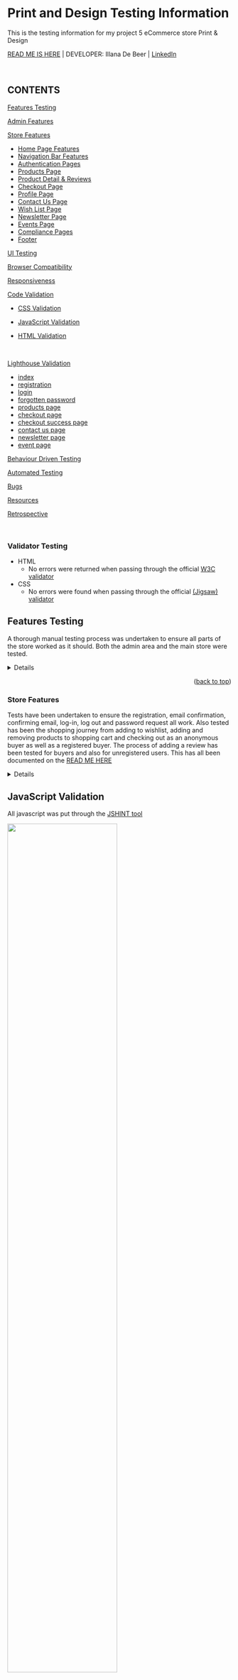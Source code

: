 # Print and Design Testing Information

This is the testing information for my project 5 eCommerce store Print & Design

[READ ME IS HERE](https://github.com/LanaD-cell/Print-Design) | DEVELOPER: Illana De Beer | [LinkedIn](https://linkedin.com/in/illana-de-beer-026332198)

<br>

## CONTENTS

[Features Testing](#features-testing)

[Admin Features](#admin-features)


[Store Features](#store-features)
- [Home Page Features](#home-page-features)
- [Navigation Bar Features](#navigation-bar-features)
- [Authentication Pages](#authentication-pages)
- [Products Page](#products-page)
- [Product Detail & Reviews](#product-detail-page)
- [Checkout Page](#checkout-page)
- [Profile Page](#profile-page)
- [Contact Us Page](#contact-us-page)
- [Wish List Page](#wish-list-page)
- [Newsletter Page](#newsletter-page)
- [Events Page](#events-page)
- [Compliance Pages](#compliance-pages)
- [Footer](#footer)

[UI Testing](#ui-testing)

[Browser Compatibility](#browser-compatibility)

[Responsiveness](#responsiveness)

[Code Validation](#code-validation)

- [CSS Validation](#css-validation)

- [JavaScript Validation](#javascript-validation)

- [HTML Validation](#html-validation)

<br>

[Lighthouse Validation](#lighthouse-validation)

- [index](#index-page)
- [registration](#registration-page )
- [login](#login-page)
- [forgotten password](#forgotten-password-page)
- [products page](#products-page-1)
- [checkout page](#checkout-page-1)
- [checkout success page](#checkout-success-page)
- [contact us page](#contact-us-page-1)
- [newsletter page](#newsletter-page-1)
- [event page](#event-page)

[Behaviour Driven Testing](#behaviour-driven-testing)

[Automated Testing](#automated-testing)

[Bugs](#bugs)

[Resources](#resources)

[Retrospective](#retrospective)

<br>

### Validator Testing

- HTML
  - No errors were returned when passing through the official [W3C validator](https://validator.w3.org/nu/?doc=https%3A%2F%2Fcode-institute-org.github.io%2Flove-running-2.0%2Findex.html)
- CSS
  - No errors were found when passing through the official [(Jigsaw) validator](https://jigsaw.w3.org/css-validator/validator?uri=https%3A%2F%2Fvalidator.w3.org%2Fnu%2F%3Fdoc%3Dhttps%253A%252F%252Fcode-institute-org.github.io%252Flove-running-2.0%252Findex.html&profile=css3svg&usermedium=all&warning=1&vextwarning=&lang=en#css)




## Features Testing

A thorough manual testing process was undertaken to ensure all parts of the store worked as it should. Both the admin area and the main store were tested.

<details>

### Admin Features:

Manual tests were conducted in the admin area to ensure everything is working. There was an error when deleting orders and the necessary refactoring of code took place to remove that error.

Admin Area - Role based access control successful - users are unable to log into the admin area

<img src="readme/testing/rm-testing-admin.png" width="80%"><br><br>

In the admin area products/categories/reviews can be added, edited and deleted. The following manual tests took place to ensure they all worked.

Reviews area:

<img src="readme/testing/rm-admin-reviews.png" width="80%"><br><br>

Review selected and ready to delete - PASSED

<img src="readme/testing/rm-admin-reviews-delete.png" width="80%"><br><br>

Confirm deletion of review - PASSED

<img src="readme/testing/rm-admin-reviews-delete-confirm.png" width="80%"><br><br>

Success message to show review has been deleted - PASSED

<img src="readme/testing/rm-admin-reviews-delete-success.png" width="80%"><br><br>

Highlight orders to be deleted - PASSED

<img src="readme/testing/rm-admin-delete-orders.png" width="80%"><br><br>

Confirmation of order deletion - PASSED

<img src="readme/testing/rm-admin-delete-orders-confirm.png" width="80%"><br><br>

Adding new categories - PASSED
<img src="readme/testing/rm-admin-category.png" width="80%"><br><br>

Adding new products - PASSED
<img src="readme/testing/rm-admin-add-product.png" width="80%"><br><br>

**Emails via gmail:**
Emails are received (to the gmail account being used to send emails to customers) when a new order is placed. If an email is incorrect admin is also told about that too. These emails are just test@test.com emails used when testing checkout.

<img src="readme/testing/rm-testing-email.png" width="90%"><br><br>

</details>

<p align="right">(<a href="#contents">back to top</a>)</p>

### Store Features

Tests have been undertaken to ensure the registration, email confirmation, confirming email, log-in, log out and password request all work.
Also tested has been the shopping journey from adding to wishlist, adding and removing products to shopping cart and checking out as an anonymous buyer as well as a registered buyer.
The process of adding a review has been tested for buyers and also for unregistered users.
This has all been documented on the [READ ME HERE](https://github.com/todiane/poster-palace)

<details>

Other manual tests have taken place.

I went through the customer journey procedure myself and three other people tested the site and the checkout process as well as adding a review and using the wishlist. Below are the results


## PEP8 Testing

I have been using linter in the Terminal, but tested the following pages in the CI Python Tool.

[Code Institute Python Tool](https://pep8ci.herokuapp.com/)

<img src="static/testing-docs/products-views-py.png" width="50%"><br><br>
Product - View.py

<img src="static/testing-docs/products-urls-py.png" width="50%"><br><br>
Product - Urls.py

<img src="static/testing-docs/products-models-py.png" width="50%"><br><br>
Product - Models.py

<img src="static/testing-docs/products-forms-py.png" width="50%"><br><br>
Product - Forms.py

<img src="static/testing-docs/products-app-py.png" width="50%"><br><br>
Product - App.py

<img src="static/testing-docs/products-admin-py.png" width="50%"><br><br>
Product - Admin.py

<img src="static/testing-docs/print_design-sitemaps-py.png" width="50%"><br><br>
Printe_design - Sitemaps.py

<img src="static/testing-docs/pring_design-urls-py.png" width="50%"><br><br>
Print_design - Urls.py

<img src="static/testing-docs/manage-py.png" width="50%"><br><br>
Manage.py

<img src="static/testing-docs/homepage-views-py.png" width="50%"><br><br>
Homepage - View.py

<img src="static/testing-docs/homepage-urls-py.png" width="50%"><br><br>
Homepage - Urls.py

<img src="static/testing-docs/homepage-signals-py.png" width="50%"><br><br>
Homepage - Signals.py

<img src="static/testing-docs/homepage-forms-py.png" width="50%"><br><br>
Homepage - Forms.py

<img src="static/testing-docs/homepage-model-py.png" width="50%"><br><br>
Homepage - Model.py

<img src="static/testing-docs/homepage-app-py.png" width="50%"><br><br>
Homepage - App.py

<img src="static/testing-docs/homepage-admin-py.png" width="50%"><br><br>
Homepage - Admin.py

<img src="static/testing-docs/checkout-webhook-py.png" width="50%"><br><br>
Checkout - Webhooks.py

<img src="static/testing-docs/checkout-webhook-handler-py.png" width="50%"><br><br>
Checkout - Webhook-handler.py

## CSS Validation

I used the CSS Validation service to test the site. (W3E Validator)[https://jigsaw.w3.org/css-validator/]

<img src="static/testing-docs/w3e-base-css.png" width="90%"><br><br>
<img src="static/testing-docs/w3e-checkout-css.png" width="90%"><br><br>

</details>

## JavaScript Validation

All javascript was put through the [JSHINT tool](https://jshint.com/)

<img src="static/testing-docs/carthtml-js-jshint.png" width="70%"><br><br>
cart.html.js

<img src="static/testing-docs/checkout-js-jshint.png" width="70%"><br><br>
checkout.js

<img src="static/testing-docs/homepagehtml-js-jshint.png" width="70%"><br><br>
homoepage.html.js

<img src="static/testing-docs/productdetailshtml-js-jshint.png" width="70%"><br><br>
product_detail.html.js

<img src="static/testing-docs/return-js-jshint.png" width="70%"><br><br>
return.js

<img src="static/testing-docs/subscribehtml-js-jshint.png" width="70%"><br><br>
subscribtion.html.js

<img src="static/testing-docs/successhtml-js-jshint.png" width="70%"><br><br>
success.html.js


## HTML Validation

<details>

| Page | Validation Image |
|:---|:---: |
| Base.html  |  <img src="readme/testing/rm-html-checker-success.png" width="90%">  |
| Index  |  <img src="readme/testing/rm-html-checker-success.png" width="90%">  |
| Main Navbar |  <img src="readme/testing/rm-html-checker-success.png" width="90%">  |
| Mobile Navbar |  <img src="readme/testing/rm-html-checker-success.png" width="90%">  |
| Register |  <img src="readme/testing/rm-html-checker-success.png" width="90%"> |
| Log In |  <img src="readme/testing/rm-html-checker-success.png" width="90%"> |
| Log Out | <img src="readme/testing/rm-html-checker-success.png" width="90%">  |
| Product | <img src="readme/testing/rm-html-checker-success.png" width="90%">    |
| Product Details | <img src="readme/testing/rm-html-checker-success.png" width="90%">    |
| Checkout |  <img src="readme/testing/rm-html-checker-success.png" width="90%">  |
| Checkout Success | <img src="readme/testing/rm-html-checker-success.png" width="90%">   |
| Profile |  <img src="readme/testing/rm-html-checker-success.png" width="90%"> |
| About Us |<img src="readme/testing/rm-html-checker-success.png" width="90%">   |
| Contact Us | <img src="readme/testing/rm-html-checker-success.png" width="90%">  |
| Contact Us Success | <img src="readme/testing/rm-html-checker-success.png" width="90%">  |
| Contact Us FAQ| <img src="readme/testing/rm-html-checker-success.png" width="90%">   |
| Events | <img src="readme/testing/rm-html-checker-success.png" width="90%">   |
| Newsletter | <img src="readme/testing/rm-html-checker-newsletter-page.png" width="90%">  |
| Wish List | <img src="readme/testing/rm-html-checker-success.png" width="90%">  |
| Choosing Poster Article | <img src="readme/testing/rm-html-checker-success.png" width="90%"> |
| All Compliance Pages | <img src="readme/testing/rm-html-checker-success.png" width="90%"> |
| Footer | <img src="readme/testing/rm-html-checker-success.png" width="90%">   |



</details>


<p align="right">(<a href="#contents">back to top</a>)</p>

## Lighthouse Validation



<details>

The scripts being in the header also caused lower scores and I added defer in some, defer in the Stripes linked caused it to stop working so I removed it.

***All pages scored 90% or above for accessibility.***

#### Index Page:
Accessibility was given a score of 90% first time around because of a missing ```<ul>``` element in the mobile header. Once that was added the score increased to 100% but the navbar stopped working on larger screens so I removed it.

<img src="readme/testing/rm-lighthouse-accessibility.png" width="70%"><br>

<img src="readme/testing/rm-lighthouse.png" width="70%"><br><br>

SEO was given a 100% score overall

<img src="readme/testing/rm-lighthouse-seo.png" width="70%"><br><br>

#### Registration Page:

<img src="readme/testing/rm-lighthouse-signup.png" width="70%"><br><br>

#### Login Page:

<img src="readme/testing/rm-lighthouse-login.png" width="70%"><br><br>

#### Forgotten Password Page:

<img src="readme/testing/rm-lighthouse-password-forgot.png" width="70%"><br><br>

#### Products Page:
PNG images reduced score and can be changed to webp
Test results the same across all pages e.g. sort category price high to low, a-z, z-a, low to high price.

<img src="readme/testing/rm-lighthouse-products.png" width="70%"><br><br>

#### Checkout Page:

<img src="readme/testing/rm-lighthouse-checkout.png" width="70%"><br><br>

#### Checkout Success Page:

<img src="readme/testing/rm-lighthouse-checkout-success.png" width="70%" height="auto"><br><br>

#### Profile Page:

<img src="readme/testing/rm-lighthouse-profile.png" width="70%"><br><br>

#### About Page:

<img src="readme/testing/rm-lighthouse-about.png" width="70%" height="auto"><br><br>

#### Contact Us Page:

<img src="readme/testing/rm-lighthouse-contact-us.png" width="70%"><br><br>

#### Newsletter Page:

<img src="readme/testing/rm-lighthouse-newsletter.png" width="70%"><br><br>

#### Event Page:

<img src="readme/testing/rm-lighthouse-eventpage.png" width="70%"><br><br>


## Automated Testing


### Bugs

  #### Secret Key commited
  - I added the SK to the Js in order_checkout js for testing purposes,
      as the payment was throuwing Invalid Client Secret errors.
      Then I forgot to remove it before committing changes and opened a can of worms.
      I received a fatal error that Github piscked up that a SK was commit and
      refused access. I then proceeded to do a major rebate on all commits. After
      that I once again received the same error, as the commit was stuck in the
      history eventhough I did the rebate. After some restless sleep, I throught
      of just changing my SK in Stripe and allowing the old SK to be sent through
      as a test SK to Guthub. On the surface it seems to have worked.

  #### order dynamically move from current to previous order on status change
  - I am sure this is not a difficult fix, but due to time constraint I will need
    to complete this in future rollouts. The order status shows in the profile, can
    be changed in the admin Order model. But the update does not trigger the switch.

  <img src="static/images/documentation/bug-previous-orders.png" width="70%"><br><br>

## Resources

- [Pep 8 for code standards](https://peps.python.org/pep-0008/)
- [Black code formatter](https://pypi.org/project/black/)
- [Code Institute Python Tool](https://pep8ci.herokuapp.com/)
- [JSHINT tool](https://jshint.com/)
- [HTML validator](https://validator.w3.org/nu/#textarea)
- [CSS validator](https://jigsaw.w3.org/css-validator/)
- [Google Lighthouse](https://chromewebstore.google.com/detail/lighthouse/blipmdconlkpinefehnmjammfjpmpbjk)
- [Django Testing](https://developer.mozilla.org/en-US/docs/Learn/Server-side/Django/Testing)

## Retrospective

At the end of this process, I feel pretty dissatisfied. With the previous 4 projects I had ample time to give it my best, learn some additional things on the side etc. This, the last and most important project, the time  limit was simply inadequate. I had major problems along the way that caused me immense time wastage (the error in accidentally commiting the secret key) and then also made the initial error in choosing products that have a fixed quantity to price combinations. that was not at all straight forward to figure out for correct pricing.

<p align="right">(<a href="#contents">back to top</a>)</p>